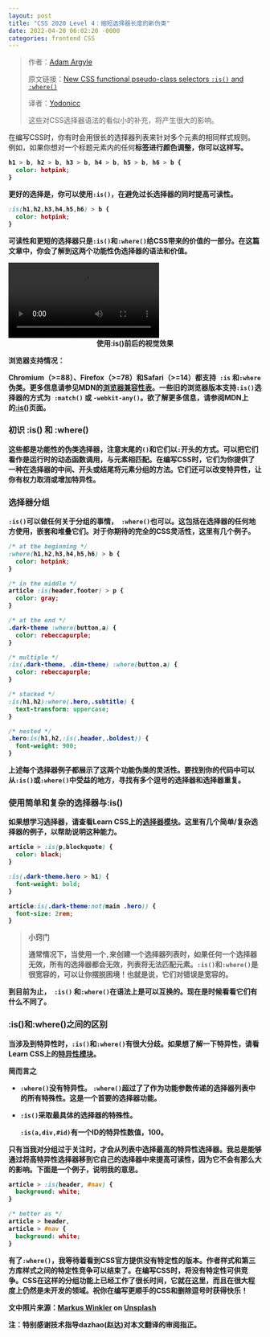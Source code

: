 ```yaml
---
layout: post
title: "CSS 2020 Level 4：缩短选择器长度的新伪类"
date: 2022-04-20 06:02:20 -0000
categories: frontend CSS
---
```

> 作者：[Adam Argyle](https://web.dev/authors/adamargyle/)
>
> 原文链接：[New CSS functional pseudo-class selectors `:is()` and `:where()`](https://web.dev/css-is-and-where/)
>
> 译者：[Yodonicc](https://github.com/Yodonicc)
>
> 这些对CSS选择器语法的看似小的补充，将产生很大的影响。

在编写CSS时，你有时会用很长的选择器列表来针对多个元素的相同样式规则。例如，如果你想对一个标题元素内的任何<b>标签进行颜色调整，你可以这样写。

``````css
h1 > b, h2 > b, h3 > b, h4 > b, h5 > b, h6 > b {
  color: hotpink;
}
``````

更好的选择是，你可以使用`:is()`，在避免过长选择器的同时提高可读性。

``````css
:is(h1,h2,h3,h4,h5,h6) > b {
  color: hotpink;
}
``````

可读性和更短的选择器只是`:is()`和`:where()`给CSS带来的价值的一部分。在这篇文章中，你会了解到这两个功能性伪选择器的语法和价值。

<video controls="controls" style="max-width: 730px;" type="video/mp4">
   <source id="mp4" src="/public/post8video1.mp4" controls="controls" style="max-width: 730px;" type="video/mp4">
</video>
<center>使用:is()前后的视觉效果</center>

浏览器支持情况：

Chromium（>=88）、Firefox（>=78）和Safari（>=14）都支持` :is` 和` :where `伪类。更多信息请参见MDN的[浏览器兼容性表](https://developer.mozilla.org/zh-CN/docs/Web/CSS/:where#Browser_compatibility)。一些旧的浏览器版本支持` :is() `选择器的方式为` :match()` 或 `-webkit-any()`。欲了解更多信息，请参阅MDN上的[:is()](https://developer.mozilla.org/zh-CN/docs/Web/CSS/:is)页面。

### 初识 :is() 和 :where() 

这些都是功能性的伪类选择器，注意末尾的`()`和它们以`:`开头的方式。可以把它们看作是运行时的动态函数调用，与元素相匹配。在编写CSS时，它们为你提供了一种在选择器的中间、开头或结尾将元素分组的方法。它们还可以改变特异性，让你有权力取消或增加特异性。

### 选择器分组

`:is()`可以做任何关于分组的事情，` :where()`也可以。这包括在选择器的任何地方使用，嵌套和堆叠它们。对于你期待的完全的CSS灵活性，这里有几个例子。

``````css
/* at the beginning */
:where(h1,h2,h3,h4,h5,h6) > b {
  color: hotpink;
}

/* in the middle */
article :is(header,footer) > p {
  color: gray;
}

/* at the end */
.dark-theme :where(button,a) {
  color: rebeccapurple;
}

/* multiple */
:is(.dark-theme, .dim-theme) :where(button,a) {
  color: rebeccapurple;
}

/* stacked */
:is(h1,h2):where(.hero,.subtitle) {
  text-transform: uppercase;
}

/* nested */
.hero:is(h1,h2,:is(.header,.boldest)) {
  font-weight: 900;
}
``````


上述每个选择器例子都展示了这两个功能伪类的灵活性。要找到你的代码中可以从`:is()`或`:where()`中受益的地方，寻找有多个逗号的选择器和选择器重复。

### 使用简单和复杂的选择器与:is()

如果想学习选择器，请查看Learn CSS上的[选择器模块](https://web.dev/learn/css/selectors/#complex-selectors)。这里有几个简单/复杂选择器的例子，以帮助说明这种能力。

``````css
article > :is(p,blockquote) {
  color: black;
}

:is(.dark-theme.hero > h1) {
  font-weight: bold;
}

article:is(.dark-theme:not(main .hero)) {
  font-size: 2rem;
}
``````

> **小窍门**
>
> 通常情况下，当使用一个`,`来创建一个选择器列表时，如果任何一个选择器无效，所有的选择器都会无效，列表将无法匹配元素。`:is()`和`:where()`是很宽容的，可以让你摆脱困境！也就是说，它们对错误是宽容的。

到目前为止，` :is()` 和` :where() `在语法上是可以互换的。现在是时候看看它们有什么不同了。

### :is()和:where()之间的区别

当涉及到特异性时，`:is()`和`:where()`有很大分歧。如果想了解一下特异性，请看Learn CSS上的[特异性模块](https://web.dev/learn/css/specificity/)。

简而言之

- `:where()`没有特异性。
  `:where()`超过了了作为功能参数传递的选择器列表中的所有特殊性。这是一个首要的选择器功能。

- `:is()`采取最具体的选择器的特殊性。

  `:is(a,div,#id)`有一个ID的特异性数值，100。

只有当我对分组过于关注时，才会从列表中选择最高的特异性选择器。我总是能够通过将高特异性选择器移到它自己的选择器中来提高可读性，因为它不会有那么大的影响。下面是一个例子，说明我的意思。

``````css
article > :is(header, #nav) {
  background: white;
}

/* better as */
article > header,
article > #nav {
  background: white;
}
``````

有了`:where()`，我等待着看到CSS官方提供没有特定性的版本。作者样式和第三方库样式之间的特定性竞争可以结束了。在编写CSS时，将没有特定性可供竞争。CSS在这样的分组功能上已经工作了很长时间，它就在这里，而且在很大程度上仍然是未开发的领域。祝你在编写更顺手的CSS和删除逗号时获得快乐！

文中照片来源：[Markus Winkler](https://unsplash.com/@markuswinkler) on [Unsplash](https://unsplash.com/photos/afW1hht0NSs)

注：**特别感谢技术指导dazhao(赵达)对本文翻译的审阅指正**。